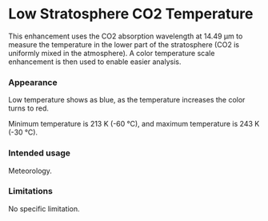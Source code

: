 # Low Stratosphere CO2 Temperature

This enhancement uses the CO2 absorption wavelength at 14.49 µm to measure the temperature in the lower part of the stratosphere (CO2 is uniformly mixed in the atmosphere).
A color temperature scale enhancement is then used to enable easier analysis.

### Appearance

Low temperature shows as blue, as the temperature increases the color turns to red.

Minimum temperature is 213 K (-60 °C), and maximum temperature is 243 K (-30 °C).

### Intended usage

Meteorology.

### Limitations

No specific limitation.